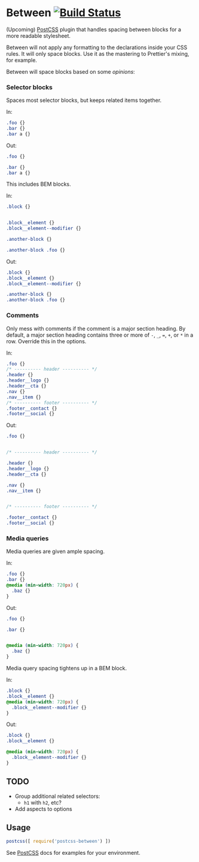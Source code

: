 # Between [![Build Status](https://travis-ci.org/tjgavlick/postcss-between.svg?branch=master)](https://travis-ci.org/tjgavlick/postcss-between)

(Upcoming) [PostCSS] plugin that handles spacing between blocks for a more readable stylesheet.

Between will not apply any formatting to the declarations inside your CSS rules. It will only space blocks. Use it as the mastering to Prettier's mixing, for example.

Between will space blocks based on some *opinions*:

### Selector blocks

Spaces most selector blocks, but keeps related items together.

In:

```css
.foo {}
.bar {}
.bar a {}
```

Out:

```css
.foo {}

.bar {}
.bar a {}
```

This includes BEM blocks.

In:

```css
.block {}


.block__element {}
.block__element--modifier {}

.another-block {}

.another-block .foo {}
```

Out:

```css
.block {}
.block__element {}
.block__element--modifier {}

.another-block {}
.another-block .foo {}
```

### Comments

Only mess with comments if the comment is a major section heading. By default, a major section heading contains three or more of `-`, `_`, `=`, `+`, or `*` in a row. Override this in the options.

In:

```css
.foo {}
/* ---------- header ---------- */
.header {}
.header__logo {}
.header__cta {}
.nav {}
.nav__item {}
/* ---------- footer ---------- */
.footer__contact {}
.footer__social {}
```

Out:

```css
.foo {}


/* ---------- header ---------- */

.header {}
.header__logo {}
.header__cta {}

.nav {}
.nav__item {}


/* ---------- footer ---------- */

.footer__contact {}
.footer__social {}
```

### Media queries

Media queries are given ample spacing.

In:

```css
.foo {}
.bar {}
@media (min-width: 720px) {
  .baz {}
}
```

Out:

```css
.foo {}

.bar {}


@media (min-width: 720px) {
  .baz {}
}
```

Media query spacing tightens up in a BEM block.

In:

```css
.block {}
.block__element {}
@media (min-width: 720px) {
  .block__element--modifier {}
}
```

Out:

```css
.block {}
.block__element {}

@media (min-width: 720px) {
  .block__element--modifier {}
}
```

[PostCSS]: https://github.com/postcss/postcss

## TODO

- Group additional related selectors:
  - `h1` with `h2`, etc?
- Add aspects to options

## Usage

```js
postcss([ require('postcss-between') ])
```

See [PostCSS] docs for examples for your environment.

